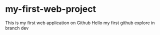 # my-first-web-project
This is my first web application on Github
Hello
my first github explore 
in branch dev